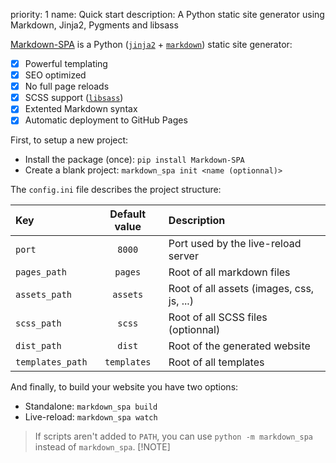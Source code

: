 priority: 1
name: Quick start
description: A Python static site generator using Markdown, Jinja2, Pygments and libsass

[Markdown-SPA](https://github.com/MrSpaar/Markdown-SPA) is a Python ([`jinja2`](https://pypi.org/project/Jinja2/) + [`markdown`](https://pypi.org/project/Markdown/)) static site generator:

- [x] Powerful templating
- [x] SEO optimized
- [x] No full page reloads
- [x] SCSS support ([`libsass`](https://pypi.org/project/libsass/))
- [x] Extented Markdown syntax
- [x] Automatic deployment to GitHub Pages

First, to setup a new project:

- Install the package (once): `pip install Markdown-SPA`
- Create a blank project: `markdown_spa init <name (optionnal)>`

The `config.ini` file describes the project structure:

| Key              | Default value | Description                               |
| :--------------- | :-----------: | :---------------------------------------- |
| `port`           | `8000`        | Port used by the live-reload server       |
| `pages_path`     | `pages`       | Root of all markdown files                |
| `assets_path`    | `assets`      | Root of all assets (images, css, js, ...) |
| `scss_path`      | `scss`        | Root of all SCSS files (optionnal)        |
| `dist_path`      | `dist`        | Root of the generated website             |
| `templates_path` | `templates`   | Root of all templates                     |

And finally, to build your website you have two options:

- Standalone: `markdown_spa build`
- Live-reload: `markdown_spa watch`

> If scripts aren't added to `PATH`, you can use `python -m markdown_spa` instead of `markdown_spa`.
> [!NOTE]
